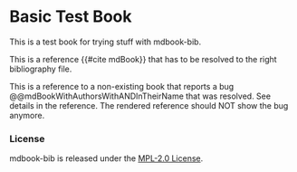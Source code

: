 # Basic Test Book

This is a test book for trying stuff with mdbook-bib.

This is a reference {{#cite mdBook}} that has to be resolved to the right bibliography file.

This is a reference to a non-existing book that reports a bug @@mdBookWithAuthorsWithANDInTheirName that was resolved. See details in the reference. The rendered reference should NOT show the bug anymore.

### License

mdbook-bib is released under the [MPL-2.0 License](https://github.com/francisco-perez-sorrosal/mdbook-bib/blob/master/LICENSE).
